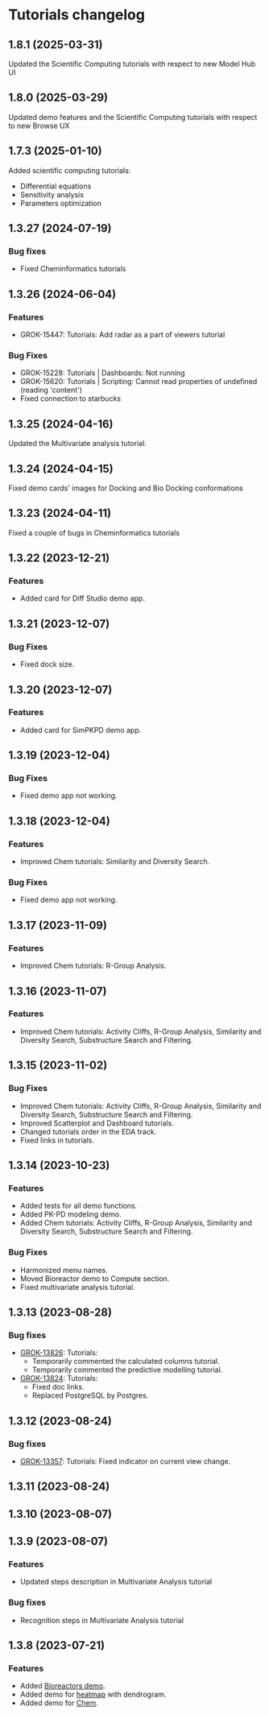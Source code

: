 # Tutorials changelog

## 1.8.1 (2025-03-31)

Updated the Scientific Computing tutorials with respect to new Model Hub UI

## 1.8.0 (2025-03-29)

Updated demo features and the Scientific Computing tutorials with respect to new Browse UX

## 1.7.3 (2025-01-10)

Added scientific computing tutorials:

* Differential equations
* Sensitivity analysis
* Parameters optimization

## 1.3.27 (2024-07-19)

### Bug fixes

* Fixed Cheminformatics tutorials

## 1.3.26 (2024-06-04)

### Features

* GROK-15447: Tutorials: Add radar as a part of viewers tutorial

### Bug Fixes

* GROK-15228: Tutorials | Dashboards: Not running
* GROK-15620: Tutorials | Scripting: Cannot read properties of undefined (reading 'content')
* Fixed connection to starbucks

## 1.3.25 (2024-04-16)

Updated the Multivariate analysis tutorial.

## 1.3.24 (2024-04-15)

Fixed demo cards' images for Docking and Bio Docking conformations

## 1.3.23 (2024-04-11)

Fixed a couple of bugs in Cheminformatics tutorials

## 1.3.22 (2023-12-21)

### Features

* Added card for Diff Studio demo app.

## 1.3.21 (2023-12-07)

### Bug Fixes

* Fixed dock size.

## 1.3.20 (2023-12-07)

### Features

* Added card for SimPKPD demo app.

## 1.3.19 (2023-12-04)

### Bug Fixes

* Fixed demo app not working.

## 1.3.18 (2023-12-04)

### Features

* Improved Chem tutorials: Similarity and Diversity Search.

### Bug Fixes

* Fixed demo app not working.

## 1.3.17 (2023-11-09)

### Features

* Improved Chem tutorials: R-Group Analysis.

## 1.3.16 (2023-11-07)

### Features

* Improved Chem tutorials: Activity Cliffs, R-Group Analysis, Similarity and Diversity Search, Substructure Search and Filtering.

## 1.3.15 (2023-11-02)

### Bug Fixes

* Improved Chem tutorials: Activity Cliffs, R-Group Analysis, Similarity and Diversity Search, Substructure Search and Filtering.
* Improved Scatterplot and Dashboard tutorials.
* Changed tutorials order in the EDA track.
* Fixed links in tutorials.

## 1.3.14 (2023-10-23)

### Features

* Added tests for all demo functions.
* Added PK-PD modeling demo.
* Added Chem tutorials: Activity Cliffs, R-Group Analysis, Similarity and Diversity Search, Substructure Search and Filtering.

### Bug Fixes

* Harmonized menu names.
* Moved Bioreactor demo to Compute section.
* Fixed multivariate analysis tutorial.

## 1.3.13 (2023-08-28)

### Bug fixes

* [GROK-13826](https://reddata.atlassian.net/browse/GROK-13826): Tutorials:
  * Temporarily commented the calculated columns tutorial.
  * Temporarily commented the predictive modelling tutorial.
* [GROK-13824](https://reddata.atlassian.net/browse/GROK-13824): Tutorials:
  * Fixed doc links.
  * Replaced PostgreSQL by Postgres.

## 1.3.12 (2023-08-24)

### Bug fixes

* [GROK-13357](https://reddata.atlassian.net/browse/GROK-13357): Tutorials: Fixed indicator on current view change.

## 1.3.11 (2023-08-24)

## 1.3.10 (2023-08-07)

## 1.3.9 (2023-08-07)

### Features

* Updated steps description in Multivariate Analysis tutorial

### Bug fixes

* Recognition steps in Multivariate Analysis tutorial

## 1.3.8 (2023-07-21)

### Features

* Added [Bioreactors demo](https://public.datagrok.ai/apps/Tutorials/Demo/Bioreactors).
* Added demo for [heatmap](https://public.datagrok.ai/apps/Tutorials/Demo/Visualization/General/Heatmap) with dendrogram.
* Added demo for [Chem](https://public.datagrok.ai/apps/Tutorials/Demo/Cheminformatics).
